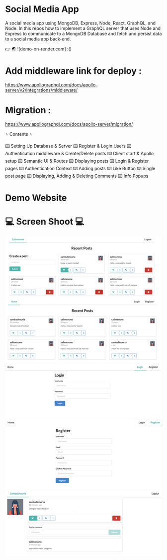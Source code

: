 # Social Media App

A social media app using MongoDB, Express, Node, React, GraphQL, and Node.
In this repos how to implement a GraphQL server that uses Node and Express to communicate to a MongoDB Database and fetch and persist data to a social media app back-end.

👉 🌏 ![demo-on-render.com] :()

# Add middleware link for deploy :

https://www.apollographql.com/docs/apollo-server/v2/integrations/middleware/

# Migration :

https://www.apollographql.com/docs/apollo-server/migration/

⭐️ Contents ⭐️

⌨️ Setting Up Database & Server
⌨️ Register & Login Users
⌨️ Authentication middleware & Create/Delete posts
⌨️ Client start & Apollo setup
⌨️ Semantic UI & Routes
⌨️ Displaying posts
⌨️ Login & Register pages
⌨️ Authentication Context
⌨️ Adding posts
⌨️ Like Button
⌨️ Single post page
⌨️ Displaying, Adding & Deleting Comments
⌨️ Info Popups

# Demo Website

# 💻 Screen Shoot 💻

![alt text](0.png)
![alt text](1.png)
![alt text](2.png)
![alt text](3.png)
![alt text](4.png)
